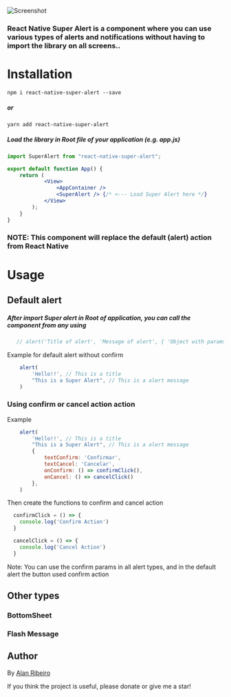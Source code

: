 ![Screenshot](https://i.imgur.com/LGauwG0.png)

### React Native Super Alert is a component where you can use various types of alerts and notifications without having to import the library on all screens..

# Installation
```
npm i react-native-super-alert --save
```
##### or
```
yarn add react-native-super-alert
```
##### Load the library in Root file of your application (e.g. app.js)

```jsx
import SuperAlert from "react-native-super-alert";

export default function App() {
    return (
            <View>
                <AppContainer /> 
                <SuperAlert /> {/* <--- Load Super Alert here */}
            </View>
        );
    }
}
```
### NOTE: This component will replace the default (alert) action from React Native

# Usage

## Default alert

##### After import Super alert in Root of application, you can call the component from any using

```jsx
   // alert('Title of alert', 'Message of alert', { 'Object with params (Confirm action and other types change)'  })
```
Example for default alert without confirm

```jsx
    alert(
        'Hello!!', // This is a title
        "This is a Super Alert", // This is a alert message
    )
```

### Using confirm or cancel action action

Example
```jsx
    alert(
        'Hello!!', // This is a title
        "This is a Super Alert", // This is a alert message
        {
            textConfirm: 'Confirmar',
            textCancel: 'Cancelar',
            onConfirm: () => confirmClick(),
            onCancel: () => cancelClick()
        },
    )
```
Then create the functions to confirm and cancel action

```jsx
  confirmClick = () => {
    console.log('Confirm Action')
  }

  cancelClick = () => {
    console.log('Cancel Action')
  }
```
Note: You can use the confirm params in all alert types, and in the default alert the button used confirm action

## Other types

### BottomSheet

### Flash Message

## Author
By [Alan Ribeiro](https://github.com/zapcriativo "Alan Ribeiro")

If you think the project is useful, please donate or give me a star!
